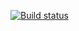 [![Build status](https://ci.appveyor.com/api/projects/status/fubnakp7tyda3dep?svg=true)](https://ci.appveyor.com/project/yuliaelkina/ahj3)
